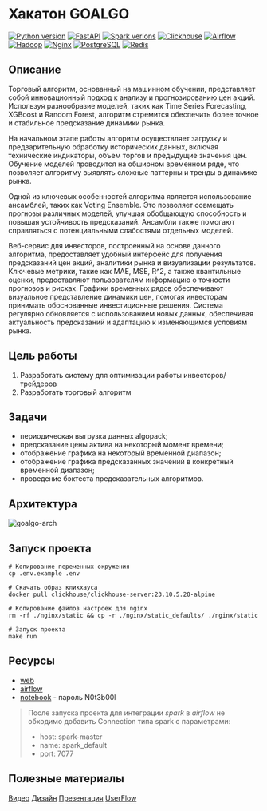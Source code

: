 # Хакатон GOALGO
[![Python version](https://img.shields.io/badge/python-v3.11-informational)](https://www.python.org)
[![FastAPI](https://img.shields.io/badge/fastapi-v0.104.1-informational)](https://fastapi.tiangolo.com/)
[![Spark verions](https://img.shields.io/badge/spark-v3.5.0-informational)](https://spark.apache.org/)
[![Clickhouse](https://img.shields.io/badge/clickhouse-v23.10.5.20-informational)](https://clickhouse.com/)
[![Airflow](https://img.shields.io/badge/airflow-v2.7.3-informational)](https://airflow.apache.org/)
[![Hadoop](https://img.shields.io/badge/hadoop-v2.0.0-informational)](https://hadoop.apache.org/)
[![Nginx](https://img.shields.io/badge/nginx-v1.25.3-informational)](https://nginx.org/ru/)
[![PostgreSQL](https://img.shields.io/badge/postgres-v16.1-informational)](https://www.postgresql.org/)
[![Redis](https://img.shields.io/badge/redis-v7.2.2-informational)](https://redis.io/)


## Описание
Торговый алгоритм, основанный на машинном обучении, представляет собой инновационный подход к анализу и прогнозированию цен акций. Используя разнообразие моделей, таких как Time Series Forecasting, XGBoost и Random Forest, алгоритм стремится обеспечить более точное и стабильное предсказание динамики рынка.

На начальном этапе работы алгоритм осуществляет загрузку и предварительную обработку исторических данных, включая технические индикаторы, объем торгов и предыдущие значения цен. Обучение моделей проводится на обширном временном ряде, что позволяет алгоритму выявлять сложные паттерны и тренды в динамике рынка.

Одной из ключевых особенностей алгоритма является использование ансамблей, таких как Voting Ensemble. Это позволяет совмещать прогнозы различных моделей, улучшая обобщающую способность и повышая устойчивость предсказаний. Ансамбли также помогают справляться с потенциальными слабостями отдельных моделей.

Веб-сервис для инвесторов, построенный на основе данного алгоритма, предоставляет удобный интерфейс для получения предсказаний цен акций, аналитики рынка и визуализации результатов. Ключевые метрики, такие как MAE, MSE, R^2, а также квантильные оценки, предоставляют пользователям информацию о точности прогнозов и рисках. Графики временных рядов обеспечивают визуальное представление динамики цен, помогая инвесторам принимать обоснованные инвестиционные решения. Система регулярно обновляется с использованием новых данных, обеспечивая актуальность предсказаний и адаптацию к изменяющимся условиям рынка.


## Цель работы
1. Разработать систему для оптимизации работы инвесторов/трейдеров
2. Разработать торговый алгоритм

## Задачи
- периодическая выгрузка данных algopack;
- предсказание цены актива на некоторый момент времени;
- отображение графика на некоторый временной диапазон;
- отображение графика предсказанных значений в конкретный временной диапазон;
- проведение бэктеста предсказательных алгоритмов.

## Архитектура
![goalgo-arch](https://github.com/xh4vm/algotrade/assets/87658711/944a458a-9465-46c1-9b73-d446a915225f)


## Запуск проекта

``` 
# Копирование переменных окружения
cp .env.example .env 

# Скачать образ кликхауса
docker pull clickhouse/clickhouse-server:23.10.5.20-alpine

# Копирование файлов настроек для nginx
rm -rf ./nginx/static && cp -r ./nginx/static_defaults/ ./nginx/static

# Запуск проекта
make run
```

## Ресурсы
- [web](http://localhost/)
- [airflow](http://localhost/airflow)
- [notebook](http://localhost/notebook) - пароль N0t3b00l

> После запуска проекта для интеграции *spark* в *airflow* не обходимо добавить Connection типа spark с параметрами: 
> - host: spark-master
> - name: spark_default
> - port: 7077

## Полезные материалы
[Видео](https://disk.yandex.ru/d/61PQuQaTu8_HRw)
[Дизайн](https://www.figma.com/file/0CaXixqbdbUVleztf2rwKY/Go-Algo?type=design&node-id=0%3A1&mode=design&t=we1CqdAZFJWcIc1f-1)
[Презентация](https://docs.google.com/presentation/d/1h0BXlX0i7KvrXWzesCA-I6dnY6NxrIft/edit?usp=sharing&ouid=107107611917625953262&rtpof=true&sd=true)
[UserFlow](https://miro.com/app/board/uXjVNEmEy7c=/)